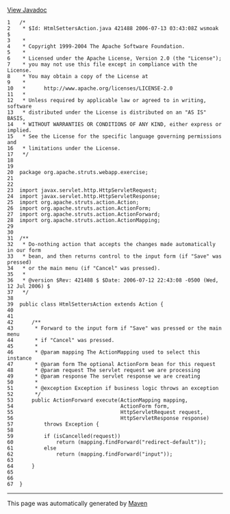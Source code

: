[View Javadoc](../../../../../../apidocs/org/apache/struts/webapp/exercise/HtmlSettersAction.html.md)


    1   /*
    2    * $Id: HtmlSettersAction.java 421488 2006-07-13 03:43:08Z wsmoak $
    3    *
    4    * Copyright 1999-2004 The Apache Software Foundation.
    5    *
    6    * Licensed under the Apache License, Version 2.0 (the "License");
    7    * you may not use this file except in compliance with the License.
    8    * You may obtain a copy of the License at
    9    *
    10   *      http://www.apache.org/licenses/LICENSE-2.0
    11   *
    12   * Unless required by applicable law or agreed to in writing, software
    13   * distributed under the License is distributed on an "AS IS" BASIS,
    14   * WITHOUT WARRANTIES OR CONDITIONS OF ANY KIND, either express or implied.
    15   * See the License for the specific language governing permissions and
    16   * limitations under the License.
    17   */
    18  
    19  
    20  package org.apache.struts.webapp.exercise;
    21  
    22  
    23  import javax.servlet.http.HttpServletRequest;
    24  import javax.servlet.http.HttpServletResponse;
    25  import org.apache.struts.action.Action;
    26  import org.apache.struts.action.ActionForm;
    27  import org.apache.struts.action.ActionForward;
    28  import org.apache.struts.action.ActionMapping;
    29  
    30  
    31  /**
    32   * Do-nothing action that accepts the changes made automatically in our form
    33   * bean, and then returns control to the input form (if "Save" was pressed)
    34   * or the main menu (if "Cancel" was pressed).
    35   *
    36   * @version $Rev: 421488 $ $Date: 2006-07-12 22:43:08 -0500 (Wed, 12 Jul 2006) $
    37   */
    38  
    39  public class HtmlSettersAction extends Action {
    40  
    41  
    42      /**
    43       * Forward to the input form if "Save" was pressed or the main menu
    44       * if "Cancel" was pressed.
    45       *
    46       * @param mapping The ActionMapping used to select this instance
    47       * @param form The optional ActionForm bean for this request
    48       * @param request The servlet request we are processing
    49       * @param response The servlet response we are creating
    50       *
    51       * @exception Exception if business logic throws an exception
    52       */
    53      public ActionForward execute(ActionMapping mapping,
    54                                   ActionForm form,
    55                                   HttpServletRequest request,
    56                                   HttpServletResponse response)
    57          throws Exception {
    58  
    59          if (isCancelled(request))
    60              return (mapping.findForward("redirect-default"));
    61          else
    62              return (mapping.findForward("input"));
    63  
    64      }
    65  
    66  
    67  }

------------------------------------------------------------------------

This page was automatically generated by [Maven](http://maven.apache.org/)
